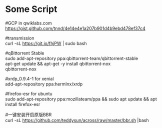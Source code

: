 # Some Script

#GCP in qwiklabs.com  
https://gist.github.com/tnnd/4e14e4e1a207b901d4b9ebd478ef37c4

#transmission  
curl -sL https://git.io/fhjPW | sudo bash

#qBittorrent Stable  
sudo add-apt-repository ppa:qbittorrent-team/qbittorrent-stable  
apt-get update && apt-get -y install qbittorrent-nox  
qbittorrent-nox

#xrdp_0.9.4-1 for xenial  
add-apt-repository ppa:hermlnx/xrdp  

#firefox-esr for ubuntu  
sudo add-apt-repository ppa:mozillateam/ppa && sudo apt update && apt install firefox-esr


#一键安装开启原版BBR  
curl -sL https://github.com/teddysun/across/raw/master/bbr.sh |bash  
